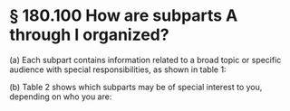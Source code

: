 # § 180.100   How are subparts A through I organized?

(a) Each subpart contains information related to a broad topic or specific audience with special responsibilities, as shown in table 1:


(b) Table 2 shows which subparts may be of special interest to you, depending on who you are:


